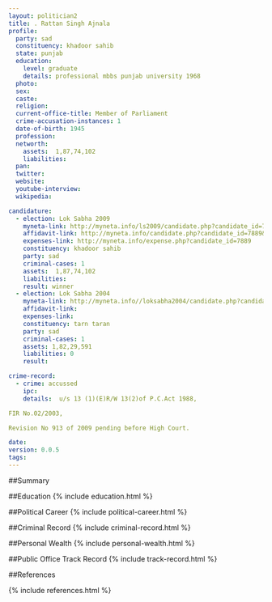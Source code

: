```yaml
---
layout: politician2
title: . Rattan Singh Ajnala
profile: 
  party: sad
  constituency: khadoor sahib
  state: punjab
  education: 
    level: graduate
    details: professional mbbs punjab university 1968
  photo: 
  sex: 
  caste: 
  religion: 
  current-office-title: Member of Parliament
  crime-accusation-instances: 1
  date-of-birth: 1945
  profession: 
  networth: 
    assets:  1,87,74,102
    liabilities: 
  pan: 
  twitter: 
  website: 
  youtube-interview: 
  wikipedia: 

candidature: 
  - election: Lok Sabha 2009
    myneta-link: http://myneta.info/ls2009/candidate.php?candidate_id=7889
    affidavit-link: http://myneta.info/candidate.php?candidate_id=7889&scan=original
    expenses-link: http://myneta.info/expense.php?candidate_id=7889
    constituency: khadoor sahib 
    party: sad
    criminal-cases: 1
    assets:  1,87,74,102
    liabilities: 
    result: winner 
  - election: Lok Sabha 2004
    myneta-link: http://myneta.info//loksabha2004/candidate.php?candidate_id=3108
    affidavit-link: 
    expenses-link: 
    constituency: tarn taran 
    party: sad
    criminal-cases: 1
    assets: 1,82,29,591
    liabilities: 0
    result:  

crime-record: 
  - crime: accussed
    ipc: 
    details:  u/s 13 (1)(E)R/W 13(2)of P.C.Act 1988,

FIR No.02/2003, 

Revision No 913 of 2009 pending before High Court.  

date: 
version: 0.0.5
tags: 
---
```

##Summary


##Education
{% include education.html %}


##Political Career
{% include political-career.html %}


##Criminal Record
{% include criminal-record.html %}


##Personal Wealth
{% include personal-wealth.html %}


##Public Office Track Record
{% include track-record.html %}


##References


{% include references.html %}